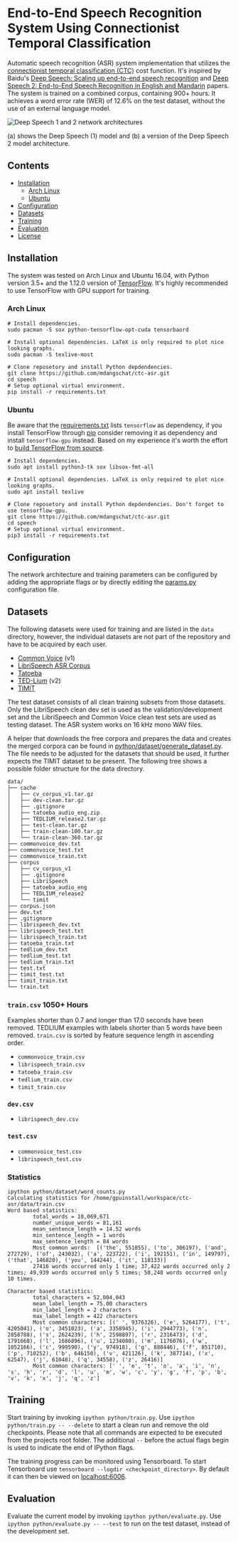 # End-to-End Speech Recognition System Using Connectionist Temporal Classification
Automatic speech recognition (ASR) system implementation that utilizes the 
[connectionist temporal classification (CTC)](http://citeseerx.ist.psu.edu/viewdoc/summary?doi=10.1.1.75.6306)
cost function.
It's inspired by Baidu's
[Deep Speech: Scaling up end-to-end speech recognition](https://arxiv.org/abs/1412.5567)
and
[Deep Speech 2: End-to-End Speech Recognition in English and Mandarin](https://arxiv.org/abs/1512.02595)
papers.
The system is trained on a combined corpus, containing 900+ hours.
It achieves a word error rate (WER) of 12.6% on the test dataset, without the use of an external
language model.

![Deep Speech 1 and 2 network architectures](images/network-architectures.png)

(a) shows the Deep Speech (1) model and (b) a version of the Deep Speech 2 model architecture. 


## Contents
* [Installation](#installation)
  * [Arch Linux](#arch-linux)
  * [Ubuntu](#ubuntu)
* [Configuration](#configuration)
* [Datasets](#datasets)
* [Training](#training)
* [Evaluation](#evaluation)
* [License](LICENSE)


## Installation
The system was tested on Arch Linux and Ubuntu 16.04, with Python version 3.5+ and the 1.12.0 
version of [TensorFlow](https://www.tensorflow.org/). It's highly recommended to use TensorFlow 
with GPU support for training.


### Arch Linux
```shell
# Install dependencies.
sudo pacman -S sox python-tensorflow-opt-cuda tensorbaord

# Install optional dependencies. LaTeX is only required to plot nice looking graphs.
sudo pacman -S texlive-most

# Clone reposetory and install Python depdendencies.
git clone https://github.com/mdangschat/ctc-asr.git
cd speech
# Setup optional virtual environment.
pip install -r requirements.txt
```

### Ubuntu
Be aware that the [requirements.txt](requirements.txt) lists `tensorflow` as dependency, if you
install TensorFlow through [pip](https://pypi.org/project/pip/) consider removing it as dependency
and install `tensorflow-gpu` instead.
Based on my experience it's worth the effort to 
[build TensorFlow from source](https://www.tensorflow.org/install/source).

```shell
# Install dependencies.
sudo apt install python3-tk sox libsox-fmt-all

# Install optional dependencies. LaTeX is only required to plot nice looking graphs.
sudo apt install texlive

# Clone reposetory and install Python depdendencies. Don't forget to use tensorflow-gpu.
git clone https://github.com/mdangschat/ctc-asr.git
cd speech
# Setup optional virtual environment.
pip3 install -r requirements.txt
```


## Configuration
The network architecture and training parameters can be configured by adding the appropriate flags
or by directly editing the [params.py](python/params.py) configuration file.


## Datasets
The following datasets were used for training and are listed in the `data` directory, however, the
individual datasets are not part of the repository and have to be acquired by each user.

* [Common Voice](https://voice.mozilla.org/en/new) (v1)
* [LibriSpeech ASR Corpus](http://www.openslr.org/12/)
* [Tatoeba](https://tatoeba.org/eng/)
* [TED-Lium](http://www.openslr.org/19/) (v2)
* [TIMIT](https://catalog.ldc.upenn.edu/LDC93S1)

The test dataset consists of all clean training subsets from those datasets.
Only the LibriSpeech clean dev set is used as the validation/development set and the LibriSpeech
and Common Voice clean test sets are used as testing dataset. 
The ASR system works on 16 kHz mono WAV files.

A helper that downloads the free corpora and prepares the data and creates the merged corpora can
be found in [python/dataset/generate_dataset.py](python/dataset/generate_dataset.py).
The file needs to be adjusted for the datasets that should be used, it further expects the TIMIT
dataset to be present. 
The following tree shows a possible folder structure for the data directory.

```
data/
├── cache
│   ├── cv_corpus_v1.tar.gz
│   ├── dev-clean.tar.gz
│   ├── .gitignore
│   ├── tatoeba_audio_eng.zip
│   ├── TEDLIUM_release2.tar.gz
│   ├── test-clean.tar.gz
│   ├── train-clean-100.tar.gz
│   └── train-clean-360.tar.gz
├── commonvoice_dev.txt
├── commonvoice_test.txt
├── commonvoice_train.txt
├── corpus
│   ├── cv_corpus_v1
│   ├── .gitignore
│   ├── LibriSpeech
│   ├── tatoeba_audio_eng
│   ├── TEDLIUM_release2
│   └── timit
├── corpus.json
├── dev.txt
├── .gitignore
├── librispeech_dev.txt
├── librispeech_test.txt
├── librispeech_train.txt
├── tatoeba_train.txt
├── tedlium_dev.txt
├── tedlium_test.txt
├── tedlium_train.txt
├── test.txt
├── timit_test.txt
├── timit_train.txt
└── train.txt
```


### `train.csv` 1050+ Hours
Examples shorter than 0.7 and longer than 17.0 seconds have been removed.
TEDLIUM examples with labels shorter than 5 words have been removed.
`train.csv` is sorted by feature sequence length in ascending order.

* `commonvoice_train.csv`
* `librispeech_train.csv`
* `tatoeba_train.csv`
* `tedlium_train.csv`
* `timit_train.csv`


### `dev.csv`
* `librispeech_dev.csv`


### `test.csv`
* `commonvoice_test.csv`
* `librispeech_test.csv`


### Statistics
```console
ipython python/dataset/word_counts.py 
Calculating statistics for /home/gpuinstall/workspace/ctc-asr/data/train.csv
Word based statistics:
        total_words = 10,069,671
        number_unique_words = 81,161
        mean_sentence_length = 14.52 words
        min_sentence_length = 1 words
        max_sentence_length = 84 words
        Most common words:  [('the', 551055), ('to', 306197), ('and', 272729), ('of', 243032), ('a', 223722), ('i', 192151), ('in', 149797), ('that', 146820), ('you', 144244), ('it', 118133)]
        27416 words occurred only 1 time; 37,422 words occurred only 2 times; 49,939 words occurred only 5 times; 58,248 words occurred only 10 times.

Character based statistics:
        total_characters = 52,004,043
        mean_label_length = 75.00 characters
        min_label_length = 2 characters
        max_label_length = 422 characters
        Most common characters: [(' ', 9376326), ('e', 5264177), ('t', 4205041), ('o', 3451023), ('a', 3358945), ('i', 2944773), ('n', 2858788), ('s', 2624239), ('h', 2598897), ('r', 2316473), ('d', 1791668), ('l', 1686896), ('u', 1234080), ('m', 1176076), ('w', 1052166), ('c', 999590), ('y', 974918), ('g', 888446), ('f', 851710), ('p', 710252), ('b', 646150), ('v', 421126), ('k', 387714), ('x', 62547), ('j', 61048), ('q', 34558), ('z', 26416)]
        Most common characters: [' ', 'e', 't', 'o', 'a', 'i', 'n', 's', 'h', 'r', 'd', 'l', 'u', 'm', 'w', 'c', 'y', 'g', 'f', 'p', 'b', 'v', 'k', 'x', 'j', 'q', 'z']
```


## Training
Start training by invoking `ipython python/train.py`.
Use `ipython python/train.py -- --delete` to start a clean run and remove the old checkpoints.
Please note that all commands are expected to be executed from the projects root folder.
The additional `--` before the actual flags begin is used to indicate the end of IPython flags.

The training progress can be monitored using Tensorboard.
To start Tensorboard use `tensorboard --logdir <checkpoint_directory>`.
By default it can then be viewed on [localhost:6006](http://localhost:6006).


## Evaluation
Evaluate the current model by invoking `ipython python/evaluate.py`.
Use `ipython python/evaluate.py -- --test` to run on the test dataset, instead of the development 
set.


<!--
# vim: ts=2:sw=2:et:
-->
